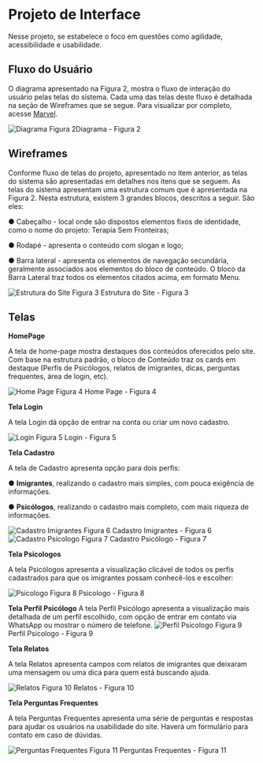 
# Projeto de Interface

 Nesse projeto, se estabelece o foco em questões como agilidade, acessibilidade e usabilidade. 

## Fluxo do Usuário
 
 O diagrama apresentado na Figura 2, mostra o fluxo de interação do usuário pelas telas do sistema. Cada uma das telas deste fluxo é detalhada na seção de Wireframes que se segue. Para visualizar por completo, acesse [Marvel](https://marvelapp.com/project/6697348).
 
![Diagrama Figura 2](img/DiagramaFigura2.jpg)Diagrama - Figura 2


## Wireframes
Conforme fluxo de telas do projeto, apresentado no item anterior, as telas do sistema são apresentadas em detalhes nos itens que se seguem. As telas do sistema apresentam uma estrutura comum que é apresentada na Figura 2. Nesta estrutura, existem 3 grandes blocos, descritos a seguir. São eles:

●	Cabeçalho - local onde são dispostos elementos fixos de identidade, como o nome do projeto: Terapia Sem Fronteiras;

●	Rodapé - apresenta o conteúdo com slogan e logo;

●	Barra lateral - apresenta os elementos de navegação secundária, geralmente associados aos elementos do bloco de conteúdo. O bloco da Barra Lateral traz todos os elementos citados acima, em formato Menu.


![Estrutura do Site Figura 3](img/EstruturadoSiteFigura3.jpg)
Estrutura do Site - Figura 3
 
## Telas

**HomePage**

A tela de home-page mostra destaques dos conteúdos oferecidos pelo site. 
Com base na estrutura padrão, o bloco de Conteúdo traz os cards em destaque (Perfis de Psicólogos, relatos de imigrantes, dicas, perguntas frequentes, área de login, etc).

![Home Page Figura 4](img/HomePageFigura4.jpg)
Home Page - Figura 4

**Tela Login**

A tela Login dá opção de entrar na conta ou criar um novo cadastro.

![Login Figura 5](img/LoginFigura5.jpg)
Login - Figura 5


**Tela Cadastro**

A tela de Cadastro apresenta opção para dois perfis:

●	**Imigrantes**, realizando o cadastro mais simples, com pouca exigência de informações.

●	**Psicólogos**, realizando o cadastro mais completo, com mais riqueza de informações. 

![Cadastro Imigrantes Figura 6](img/CadastroImigrantesFigura6.jpg)
Cadastro Imigrantes - Figura 6
![Cadastro Psicologo Figura 7](img/CadastroPsicologoFigura7.jpg)
Cadastro Psicólogo - Figura 7

**Tela Psicologos**

A tela Psicólogos apresenta a visualização clicável de todos os perfis cadastrados para que os imigrantes possam conhecê-los e escolher:

![Psicologo Figura 8](img/PsicologoFigura8.jpg)
Psicologo - Figura 8


**Tela Perfil Psicólogo**
A tela Perfil Psicólogo apresenta a visualização mais detalhada de um perfil escolhido, com opção de entrar em contato via WhatsApp ou mostrar o número de telefone.
![Perfil Psicologo Figura 9](img/PerfilPsicologoFigura9.jpg)
Perfil Psicologo - Figura 9

**Tela Relatos**

A tela Relatos apresenta campos com relatos de imigrantes que deixaram uma mensagem ou uma dica para quem está buscando ajuda.

![Relatos Figura 10](img/RelatosFigura10.jpg)
Relatos - Figura 10

**Tela Perguntas Frequentes**

A tela Perguntas Frequentes apresenta uma série de perguntas e respostas para ajudar os usuários na usabilidade do site. Haverá um formulário para contato em caso de dúvidas.

![Perguntas Frequentes Figura 11](img/PerguntasFrequentesFigura11.jpg)
Perguntas Frequentes - Figura 11
